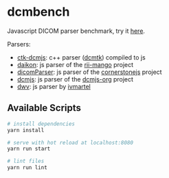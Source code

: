 # dcmbench
Javascript DICOM parser benchmark, try it [here](http://ivmartel.github.io/dcmbench).

Parsers:
* [ctk-dcmjs](https://github.com/commontk/dcmjs): c++ parser ([dcmtk](http://dicom.offis.de/dcmtk.php.en)) compiled to js
* [daikon](https://github.com/rii-mango/Daikon): js parser of the [rii-mango](https://github.com/rii-mango) project
* [dicomParser](https://github.com/cornerstonejs/dicomParser): js parser of the [cornerstonejs](https://github.com/cornerstonejs) project
* [dcmjs](https://github.com/dcmjs-org/dcmjs): js parser of the [dcmjs-org](https://github.com/dcmjs-org) project
* [dwv](https://github.com/ivmartel/dwv): js parser by [ivmartel](https://github.com/ivmartel)

## Available Scripts

``` bash
# install dependencies
yarn install

# serve with hot reload at localhost:8080
yarn run start

# lint files
yarn run lint
```

